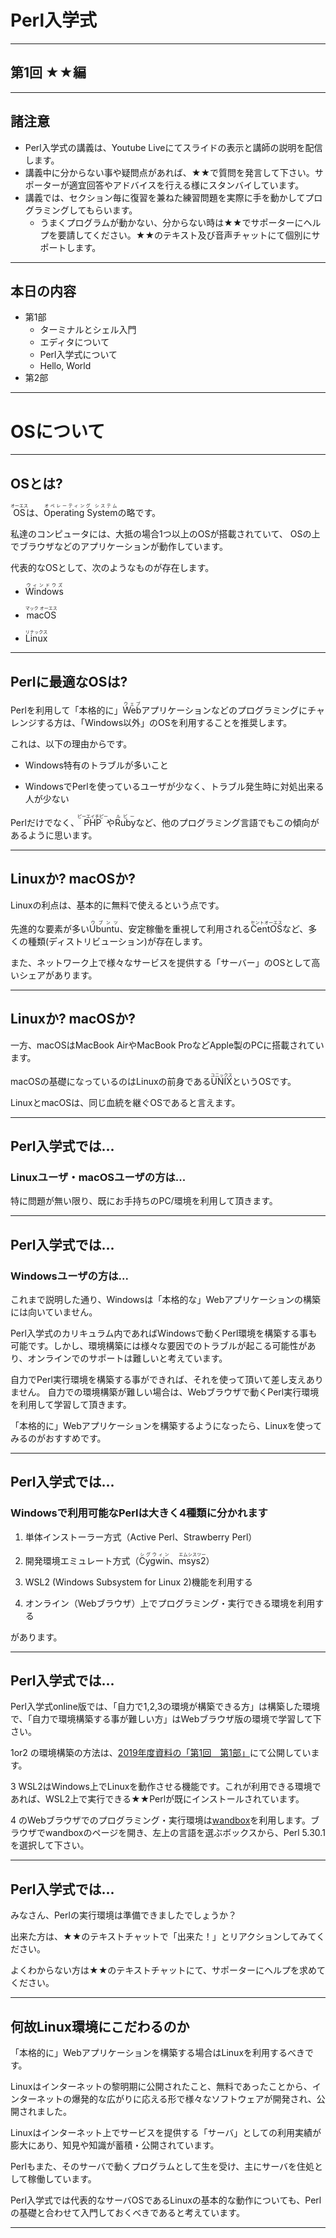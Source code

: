 # Perl入学式

___
## 第1回 ★★編

___
## 諸注意
- Perl入学式の講義は、Youtube Liveにてスライドの表示と講師の説明を配信します。
- 講義中に分からない事や疑問点があれば、★★で質問を発言して下さい。サポーターが適宜回答やアドバイスを行える様にスタンバイしています。
- 講義では、セクション毎に復習を兼ねた練習問題を実際に手を動かしてプログラミングしてもらいます。
  - うまくプログラムが動かない、分からない時は★★でサポーターにヘルプを要請してください。★★のテキスト及び音声チャットにて個別にサポートします。

___
## 本日の内容
- 第1部
    - ターミナルとシェル入門
    - エディタについて
    - Perl入学式について
    - Hello, World
- 第2部

---
# OSについて

___
## OSとは?
<ruby>OS<rt>オーエス</rt></ruby>は、<ruby>Operating System<rt>オペレーティング システム</rt></ruby>の略です。

私達のコンピュータには、大抵の場合1つ以上のOSが搭載されていて、 OSの上でブラウザなどのアプリケーションが動作しています。

代表的なOSとして、次のようなものが存在します。

- <ruby>Windows<rt>ウィンドウズ</rt></ruby>

- <ruby>macOS<rt>マック オーエス</rt></ruby>

- <ruby>Linux<rt>リナックス</rt></ruby>

___
## Perlに最適なOSは?
Perlを利用して「本格的に」<ruby>Web<rt>ウェブ</rt></ruby>アプリケーションなどのプログラミングにチャレンジする方は、「Windows以外」のOSを利用することを推奨します。

これは、以下の理由からです。
- Windows特有のトラブルが多いこと

- WindowsでPerlを使っているユーザが少なく、トラブル発生時に対処出来る人が少ない

Perlだけでなく、<ruby>PHP<rt>ピーエイチピー</rt></ruby>や<ruby>Ruby<rt>ルビー</rt></ruby>など、他のプログラミング言語でもこの傾向があるように思います。

___
## Linuxか? macOSか?
Linuxの利点は、基本的に無料で使えるという点です。

先進的な要素が多い<ruby>Ubuntu<rt>ウブンツ</rt></ruby>、安定稼働を重視して利用される<ruby>CentOS<rt>セントオーエス</rt></ruby>など、多くの種類(ディストリビューション)が存在します。

また、ネットワーク上で様々なサービスを提供する「サーバー」のOSとして高いシェアがあります。

___
## Linuxか? macOSか?
一方、macOSはMacBook AirやMacBook ProなどApple製のPCに搭載されています。

macOSの基礎になっているのはLinuxの前身である<ruby>UNIX<rt>ユニックス</rt></ruby>というOSです。

LinuxとmacOSは、同じ血統を継ぐOSであると言えます。

___
## Perl入学式では...

###  Linuxユーザ・macOSユーザの方は...

特に問題が無い限り、既にお手持ちのPC/環境を利用して頂きます。

___
## Perl入学式では...

### Windowsユーザの方は...

これまで説明した通り、Windowsは「本格的な」Webアプリケーションの構築には向いていません。

Perl入学式のカリキュラム内であればWindowsで動くPerl環境を構築する事も可能です。しかし、環境構築には様々な要因でのトラブルが起こる可能性があり、オンラインでのサポートは難しいと考えています。

自力でPerl実行環境を構築する事ができれば、それを使って頂いて差し支えありません。
自力での環境構築が難しい場合は、Webブラウザで動くPerl実行環境を利用して学習して頂きます。

「本格的に」Webアプリケーションを構築するようになったら、Linuxを使ってみるのがおすすめです。

___
## Perl入学式では...

### Windowsで利用可能なPerlは大きく4種類に分かれます

1. 単体インストーラー方式（Active Perl、Strawberry Perl）

2. 開発環境エミュレート方式（<ruby>Cygwin<rt>シグウィン</rt></ruby>、<ruby>msys2<rt>エムシスツー</rt></ruby>）

3. WSL2 (Windows Subsystem for Linux 2)機能を利用する

4. オンライン（Webブラウザ）上でプログラミング・実行できる環境を利用する

があります。

___
## Perl入学式では...

Perl入学式online版では、「自力で1,2,3の環境が構築できる方」は構築した環境で、「自力で環境構築する事が難しい方」はWebブラウザ版の環境で学習して下さい。

1or2 の環境構築の方法は、<a href="https://github.com/perl-entrance-org/workshop-2019/blob/master/1st/part1.md">2019年度資料の「第1回　第1部」</a>にて公開しています。

3 WSL2はWindows上でLinuxを動作させる機能です。これが利用できる環境であれば、WSL2上で実行できる★★Perlが既にインストールされています。

4 のWebブラウザでのプログラミング・実行環境は<a href="https://wandbox./org">wandbox</a>を利用します。ブラウザでwandboxのページを開き、左上の言語を選ぶボックスから、Perl 5.30.1 を選択して下さい。

___
## Perl入学式では...

みなさん、Perlの実行環境は準備できましたでしょうか？

出来た方は、★★のテキストチャットで「出来た！」とリアクションしてみてください。

よくわからない方は★★のテキストチャットにて、サポーターにヘルプを求めてください。

___
## 何故Linux環境にこだわるのか

「本格的に」Webアプリケーションを構築する場合はLinuxを利用するべきです。

Linuxはインターネットの黎明期に公開されたこと、無料であったことから、インターネットの爆発的な広がりに応える形で様々なソフトウェアが開発され、公開されました。

Linuxはインターネット上でサービスを提供する「サーバ」としての利用実績が膨大にあり、知見や知識が蓄積・公開されています。

Perlもまた、そのサーバで動くプログラムとして生を受け、主にサーバを住処として稼働しています。

Perl入学式では代表的なサーバOSであるLinuxの基本的な動作についても、Perlの基礎と合わせて入門しておくべきであると考えています。

___
